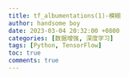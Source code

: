 ```yaml
---
title: tf_albumentations(1)-模糊
author: handsome boy
date: 2023-03-04 20:32:00 +0800
categories: [数据增强, 深度学习]
tags: [Python, TensorFlow]
toc: true
comments: true
---
```

